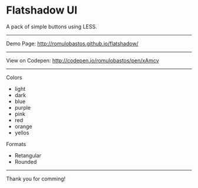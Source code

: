 Flatshadow UI
==================================================

A pack of simple buttons using LESS.

--------------------------------------------------
Demo Page:
http://romulobastos.github.io/flatshadow/

--------------------------------------------------
View on Codepen:
http://codepen.io/romulobastos/pen/xAmcv


--------------------------------------------------
Colors
 - light
 - dark
 - blue
 - purple
 - pink
 - red
 - orange
 - yellos

Formats
 - Retangular
 - Rounded
    
--------------------------------------------------


Thank you for comming!